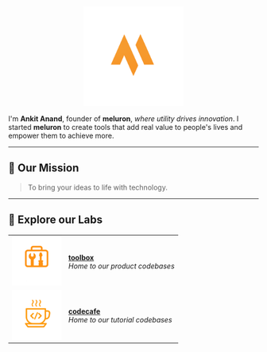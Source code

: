 <p align="center">
  <img src="https://raw.githubusercontent.com/meluron/assets/refs/heads/main/logos/meluron/orig.png" width="200" alt="meluron logo" />
</p>

I'm **Ankit Anand**, founder of **meluron**, *where utility drives innovation*. I started **meluron** to create tools that add real value to people's lives and empower them to achieve more.

---

## 🎯 Our Mission  

> To bring your ideas to life with technology.

---

## 🚀 Explore our Labs  

<table>
  <tr>
    <td width="100" align="center">
      <img src="https://raw.githubusercontent.com/meluron/assets/refs/heads/main/logos/meluron-toolbox/orig.png" width="150" alt="toolbox" />
    </td>
    <td>
      <a href="https://github.com/meluron-toolbox"><strong>toolbox</strong></a><br/>
      <em>Home to our product codebases</em>
    </td>
  </tr>
  <tr>
    <td width="100" align="center">
      <img src="https://raw.githubusercontent.com/meluron/assets/refs/heads/main/logos/meluron-codecafe/orig.png" width="150" alt="codecafe" />
    </td>
    <td>
      <a href="https://github.com/meluron-codecafe"><strong>codecafe</strong></a><br/>
      <em>Home to our tutorial codebases</em>
    </td>
  </tr>
</table>
